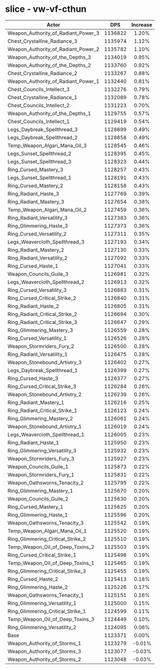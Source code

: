 # slice - vw-vf-cthun
| Actor | DPS | Increase |
|---|:---:|:---:|
|Weapon_Authority_of_Radiant_Power_3|1136822|1.20%|
|Chest_Crystalline_Radiance_3|1135974|1.12%|
|Weapon_Authority_of_Radiant_Power_2|1135782|1.10%|
|Weapon_Authority_of_the_Depths_3|1134019|0.95%|
|Weapon_Authority_of_the_Depths_2|1133760|0.92%|
|Chest_Crystalline_Radiance_2|1133267|0.88%|
|Weapon_Authority_of_Radiant_Power_1|1132440|0.81%|
|Chest_Councils_Intellect_3|1132276|0.79%|
|Chest_Crystalline_Radiance_1|1132089|0.78%|
|Chest_Councils_Intellect_2|1131223|0.70%|
|Weapon_Authority_of_the_Depths_1|1129755|0.57%|
|Chest_Councils_Intellect_1|1129419|0.54%|
|Legs_Daybreak_Spellthread_3|1128899|0.49%|
|Legs_Daybreak_Spellthread_2|1128858|0.49%|
|Temp_Weapon_Algari_Mana_Oil_3|1128545|0.46%|
|Legs_Sunset_Spellthread_2|1128395|0.45%|
|Legs_Sunset_Spellthread_3|1128323|0.44%|
|Ring_Cursed_Mastery_3|1128257|0.43%|
|Legs_Sunset_Spellthread_1|1128191|0.43%|
|Ring_Cursed_Mastery_2|1128158|0.43%|
|Ring_Radiant_Haste_3|1127769|0.39%|
|Ring_Radiant_Mastery_3|1127654|0.38%|
|Temp_Weapon_Algari_Mana_Oil_2|1127459|0.36%|
|Ring_Radiant_Versatility_3|1127383|0.36%|
|Ring_Glimmering_Haste_3|1127373|0.36%|
|Ring_Cursed_Versatility_2|1127311|0.35%|
|Legs_Weavercloth_Spellthread_3|1127193|0.34%|
|Ring_Radiant_Mastery_2|1127130|0.33%|
|Ring_Radiant_Versatility_2|1127092|0.33%|
|Ring_Cursed_Haste_1|1127041|0.33%|
|Weapon_Councils_Guile_3|1126981|0.32%|
|Legs_Weavercloth_Spellthread_2|1126913|0.32%|
|Ring_Cursed_Versatility_3|1126883|0.31%|
|Ring_Cursed_Critical_Strike_2|1126840|0.31%|
|Ring_Radiant_Haste_2|1126805|0.31%|
|Ring_Radiant_Critical_Strike_2|1126694|0.30%|
|Ring_Radiant_Critical_Strike_3|1126647|0.29%|
|Ring_Glimmering_Mastery_3|1126559|0.28%|
|Ring_Cursed_Versatility_1|1126526|0.28%|
|Weapon_Stormriders_Fury_2|1126500|0.28%|
|Ring_Radiant_Versatility_1|1126475|0.28%|
|Weapon_Stonebound_Artistry_3|1126402|0.27%|
|Legs_Daybreak_Spellthread_1|1126399|0.27%|
|Ring_Cursed_Haste_3|1126377|0.27%|
|Ring_Cursed_Critical_Strike_3|1126284|0.26%|
|Weapon_Stonebound_Artistry_2|1126239|0.26%|
|Ring_Radiant_Mastery_1|1126216|0.25%|
|Ring_Radiant_Critical_Strike_1|1126123|0.24%|
|Ring_Glimmering_Mastery_2|1126061|0.24%|
|Weapon_Stonebound_Artistry_1|1126019|0.24%|
|Legs_Weavercloth_Spellthread_1|1126005|0.23%|
|Ring_Radiant_Haste_1|1125950|0.23%|
|Ring_Glimmering_Versatility_3|1125932|0.23%|
|Weapon_Stormriders_Fury_3|1125927|0.23%|
|Weapon_Councils_Guile_1|1125873|0.22%|
|Weapon_Stormriders_Fury_1|1125831|0.22%|
|Weapon_Oathsworns_Tenacity_2|1125795|0.22%|
|Ring_Glimmering_Mastery_1|1125670|0.20%|
|Weapon_Councils_Guile_2|1125630|0.20%|
|Ring_Cursed_Mastery_1|1125625|0.20%|
|Ring_Glimmering_Haste_1|1125596|0.20%|
|Weapon_Oathsworns_Tenacity_3|1125542|0.19%|
|Temp_Weapon_Algari_Mana_Oil_1|1125520|0.19%|
|Ring_Glimmering_Critical_Strike_2|1125510|0.19%|
|Temp_Weapon_Oil_of_Deep_Toxins_2|1125503|0.19%|
|Ring_Cursed_Critical_Strike_1|1125498|0.19%|
|Temp_Weapon_Oil_of_Deep_Toxins_1|1125465|0.19%|
|Ring_Glimmering_Critical_Strike_3|1125455|0.19%|
|Ring_Cursed_Haste_2|1125413|0.18%|
|Ring_Glimmering_Haste_2|1125226|0.17%|
|Weapon_Oathsworns_Tenacity_1|1125151|0.16%|
|Ring_Glimmering_Versatility_1|1125000|0.15%|
|Ring_Glimmering_Critical_Strike_1|1124599|0.11%|
|Temp_Weapon_Oil_of_Deep_Toxins_3|1124449|0.10%|
|Ring_Glimmering_Versatility_2|1124095|0.06%|
|Base|1123371|0.00%|
|Weapon_Authority_of_Storms_1|1123279|-0.01%|
|Weapon_Authority_of_Storms_3|1123077|-0.03%|
|Weapon_Authority_of_Storms_2|1123048|-0.03%|
